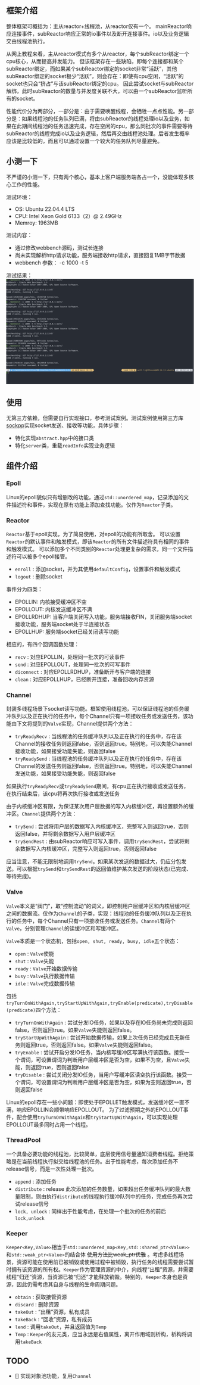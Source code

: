 ## 框架介绍
整体框架可概括为：主从reactor+线程池，从reactor仅有一个。
mainReactor响应连接事件，subReactor响应正常的io事件以及断开连接事件。io以及业务逻辑交由线程池执行。

从网上教程来看，主从reactor模式有多个从reactor，每个subReactor绑定一个cpu核心，从而提高并发能力。
但该框架存在一些缺陷，即每个连接都和某个subReactor绑定，而如果某个subReactor绑定的socket非常“活跃”，其他subReactor绑定的socket极少“活跃”，则会存在：即使有cpu空闲，“活跃”的socket也只会“挤占”与该subReactor绑定的cpu。
因此尝试socket与subReactor解绑，此时subReactor的数量与并发度关联不大，可以由一个subReactor监听所有的socket。

性能代价分为两部分，一部分是：由于需要唤醒线程，会牺牲一点点性能。另一部分是：如果线程池的任务队列已满，将由subReactor的线程处理io以及业务，如果在此期间线程池的任务迅速完成，存在空闲的cpu，那么同批次的事件需要等待subReactor的线程完成io以及业务逻辑，然后再交由线程池处理。后者发生概率应该是比较低的，而且可以通过设置一个较大的任务队列尽量避免。

## 小测一下
不严谨的小测一下，只有两个核心，基本上客户端服务端各占一个，没能体现多核心工作的性能。

测试环境：

- OS: Ubuntu 22.04.4 LTS
- CPU: Intel Xeon Gold 6133（2）@ 2.49GHz
- Memroy: 1963MB

测试内容：

- 通过修改webbench源码，测试长连接
- 尚未实现解析http请求功能，服务端接收http请求，直接回复1MB字节数据
- webbench 参数： -c 1000 -t 5

测试结果：
![](./test/webbench_test.png)

## 使用
无第三方依赖，但需要自行实现接口，参考测试案例。测试案例使用第三方库[sockpp](https://github.com/fpagliughi/sockpp.git)实现socket发送、接收等功能，具体步骤：

- 特化实现`abstract.hpp`中的接口类
- 特化`server`类，重载`readInfo`实现业务逻辑

## 组件介绍
### Epoll
Linux的epoll貌似只有增删改的功能，通过`std::unordered_map`，记录添加的文件描述符和事件，实现在原有功能上添加查找功能。仅作为`Reactor`子类。

### Reactor
`Reactor`基于epoll实现，为了简易使用，对epoll的功能有所取舍。
可以设置`Reactor`的默认事件和触发模式，即该`Reactor`的所有文件描述符具有相同的事件和触发模式。
可以添加多个不同类别的`Reactor`处理更复杂的需求，同一个文件描述符可以被多个epoll接管。

- `enroll` : 添加socket，并为其使用`defaultConfig`，设置事件和触发模式
- `logout` : 删除socket

事件分为四类：

- EPOLLIN: 内核接受缓冲区不空
- EPOLLOUT: 内核发送缓冲区不满
- EPOLLRDHUP: 当客户端关闭写入功能，服务端接收FIN，关闭服务端socket接收功能，服务端socket处于半连接状态
- EPOLLHUP: 服务端socket已经关闭读写功能

相应的，有四个回调函数处理：

- `recv` : 对应EPOLLIN，处理同一批次的可读事件
- `send` : 对应EPOLLOUT，处理同一批次的可写事件
- `diconnect` : 对应EPOLLRDHUP，准备断开与客户端的连接
- `clean` : 对应EPOLLHUP，已经断开连接，准备回收内存资源

### Channel
封装多线程场景下socket读写功能。框架使用线程池，可以保证线程池的任务缓冲队列以及正在执行的任务中，每个Channel只有一项接收任务或发送任务，该功能由下文将提到的`Valve`实现，Channel提供两个方法：

- `tryReadyRecv` : 当线程池的任务缓冲队列以及正在执行的任务中，存在该Channel的接收任务则返回false，否则返回true。特别地，可以失能Channel接收功能，如果接受功能失能，则返回false
- `tryReadySend` : 当线程池的任务缓冲队列以及正在执行的任务中，存在该Channel的发送任务则返回false，否则返回true。特别地，可以失能Channel发送功能，如果接受功能失能，则返回false

如果执行`tryReadyRecv`或`tryReadySend`期间，有cpu正在执行接收或发送任务，在执行结束后，该cpu将再次执行接收或发送任务

由于内核缓冲区有限，为保证某次用户层数据的写入内核缓冲区，再设置额外的缓冲区。`Channel`提供两个方法：
- `trySend` : 尝试将用户层的数据写入内核缓冲区，完整写入则返回true，否则返回false，并将剩余数据写入用户层缓冲区
- `trySendRest` : 由subReactor响应可写入事件，调用`trySendRest`，尝试将剩余数据写入内核缓冲区，完整写入则返回true，否则返回false

应当注意，不能无限制地调用`trySend`。如果某次发送的数据过大，仍应分包发送。可以根据`trySend`和`trySendRest`的返回值维护某次发送的阶段状态(已完成、等待完成)。

### Valve
`Valve`本义是“阀门”，取“控制流动”的词义，即控制用户层缓冲区和内核层缓冲区之间的数据流。仅作为`Channel`的子类，实现：线程池的任务缓冲队列以及正在执行的任务中，每个Channel只有一项接收任务或发送任务。`Channel`有两个`Valve`，分别管理`Channel`的读缓冲区和写缓冲区。

`Valve`本质是一个状态机，包括`open, shut, ready, busy, idle`五个状态：
- `open` : `Valve`使能
- `shut` : `Valve`失能
- `ready` : `Valve`开始数据传输
- `busy` : `Valve`执行数据传输
- `idle` : `Valve`完成数据传输

包括`tryTurnOnWithAgain,tryStartUpWithAgain,tryEnable(predicate),tryDisable(predicate)`四个方法：
- `tryTurnOnWithAgain` : 尝试分发IO任务，如果以及存在IO任务尚未完成则返回false，否则返回true。如果`Valve`失能则返回false。
- `tryStartUpWithAgain` : 尝试开始数据传输，如果上次任务已经完成且无新任务则返回true，否则返回false。如果`Valve`失能则返回false。
- `tryEnable` : 尝试开启分发IO任务，当内核写缓冲区写满执行该函数。接受一个谓词，可设置谓词为判断用户层缓冲区是否为空，如果不为空，且`Valve`失能，则返回true，否则返回false
- `tryDisable` : 尝试关闭分发IO任务，当用户写缓冲区读空执行该函数。接受一个谓词，可设置谓词为判断用户层缓冲区是否为空，如果为空则返回true，否则返回false

Linux的epoll存在一些小问题：即使处于EPOLLET触发模式，发送缓冲区一直不满，响应EPOLLIN会顺带响应EPOLLOUT。
为了过滤预期之外的EPOLLOUT事件，配合使用`tryTurnOnWithAgain`和`tryStartUpWithAgain`，可以实现处理EPOLLOUT最多同时占用一个线程。

### ThreadPool
一个具备必要功能的线程池，比较简单，底层使用信号量通知消费者线程。拒绝策略是在当前线程执行拟交给线程池的任务。出于性能考虑，每次添加任务不release信号，而是一次性处理一批次。

- `append` : 添加任务
- `distribute` : release 此次添加的任务数量，如果超出任务缓冲队列的最大数量限制，则由执行`distribute`的线程执行缓冲队列中的任务，完成任务再次尝试release信号
- `lock, unlock` : 同样出于性能考虑，在处理一个批次的任务的前后`lock,unlock`

### Keeper
`Keeper<Key,Value>`相当于`std::unordered_map<Key,std::shared_ptr<Value>>`和`std::weak_ptr<Value>`的结合体 <strike>使用方法比weak_ptr优雅</strike> 。考虑多线程场景，资源可能在使用前已被销毁或使用过程中被销毁，执行任务的线程需要尝试暂时拥有该资源的所有权。`Keeper`作为管理资源的中介，向线程“出租”资源，并需要线程“归还”资源，当资源已被“归还”才能释放销毁。特别的，`Keeper`本身也是资源，因此仍需考虑其自身与线程的生命周期问题。

- `obtain` : 获取接管资源
- `discard` : 删除资源
- `takeOut` : “出租”资源，私有成员
- `takeBack` : “回收”资源，私有成员
- `lend` : 调用`takeOut`，并且返回值为`Temp`
- `Temp` : `Keeper`的友元类，应当永远是右值属性，离开作用域则析构，析构将调用`takeBack`

## TODO
- [] 实现对象池功能，复用`Channel`
